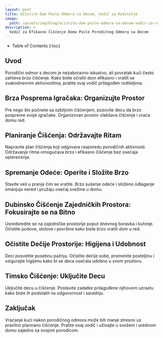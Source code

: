```yaml
---
layout: post
title: Očistite Dom Posle Odmora sa Decom, Vodič za Roditelje
image: 
  path: /assets/img/blog/ocistite-dom-posle-odmora-sa-decom-vodic-za-roditelje_dubinsko_pranje_ba.jpg
description: >
  Vodič za Efikasno Čišćenje Doma Posle Porodičnog Odmora sa Decom
---
```



- Table of Contents
{:toc}


## Uvod

Porodični odmor s decom je nezaboravno iskustvo, ali povratak kući često zahteva brzo čišćenje. Kako biste očistili dom efikasno i vratili se svakodnevnim aktivnostima, pratite ovaj vodič prilagođen roditeljima.


## Brza Posprema Igračaka: Organizujte Prostor

Pre nego što počnete sa ozbiljnim čišćenjem, pozovite decu da brzo pospreme svoje igračake. Organizovan prostor olakšava čišćenje i vraća domu red.


## Planiranje Čišćenja: Održavajte Ritam

Napravite plan čišćenja koji odgovara rasporedu porodičnih aktivnosti. Održavanje ritma omogućava brzo i efikasno čišćenje bez osećaja opterećenja.


## Spremanje Odeće: Operite i Složite Brzo

Stavite veš u pranje čim se vratite. Brzo sušenje odeće i složeno odlaganje smanjuju nered i pružaju osećaj svežine u domu.


## Dubinsko Čišćenje Zajedničkih Prostora: Fokusirajte se na Bitno

Usredsredite se na zajedničke prostorije poput dnevnog boravka i kuhinje. Očistite podove, stolove i površine kako biste brzo vratili dom u red.


## Očistite Dečije Prostorije: Higijena i Udobnost

Deci posvetite posebnu pažnju. Očistite dečije sobe, promenite posteljinu i osigurajte higijenu kako bi se deca osećala udobno u svom prostoru.


## Timsko Čišćenje: Uključite Decu

Uključite decu u čišćenje. Postavite zadatke prilagođene njihovom uzrastu kako biste ih podstakli na odgovornost i saradnju.


## Zaključak

Vraćanje kući nakon porodičnog odmora može biti manje stresno uz pravilno planirano čišćenje. Pratite ovaj vodič i uživajte u svežem i urednom domu zajedno sa svojom porodicom.
